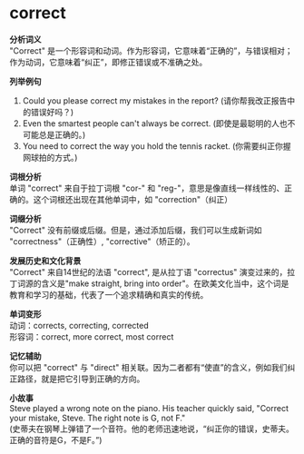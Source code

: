 # correct

**分析词义**  
"Correct" 是一个形容词和动词。作为形容词，它意味着“正确的”，与错误相对；作为动词，它意味着“纠正”，即修正错误或不准确之处。

  

**列举例句**

  

1.  Could you please correct my mistakes in the report? (请你帮我改正报告中的错误好吗？)
2.  Even the smartest people can't always be correct. (即使是最聪明的人也不可能总是正确的。)
3.  You need to correct the way you hold the tennis racket. (你需要纠正你握网球拍的方式。)

  

**词根分析**  
单词 "correct" 来自于拉丁词根 "cor-" 和 "reg-"，意思是像直线一样线性的、正确的。这个词根还出现在其他单词中，如 "correction"（纠正）

  

**词缀分析**  
"Correct" 没有前缀或后缀。但是，通过添加后缀，我们可以生成新词如 "correctness"（正确性）, "corrective"（矫正的）。

  

**发展历史和文化背景**  
"Correct" 来自14世纪的法语 "correct", 是从拉丁语 "correctus" 演变过来的，拉丁词源的含义是"make straight, bring into order"。在欧美文化当中，这个词是教育和学习的基础，代表了一个追求精确和真实的传统。

  

**单词变形**  
动词：corrects, correcting, corrected  
形容词：correct, more correct, most correct

  

**记忆辅助**  
你可以把 "correct" 与 "direct" 相关联。因为二者都有“使直”的含义，例如我们纠正路径，就是把它引导到正确的方向。

  

**小故事**  
Steve played a wrong note on the piano. His teacher quickly said, "Correct your mistake, Steve. The right note is G, not F."  
(史蒂夫在钢琴上弹错了一个音符。他的老师迅速地说，“纠正你的错误，史蒂夫。正确的音符是G，不是F。”)

